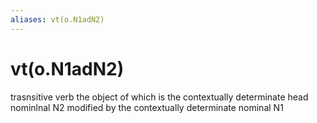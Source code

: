 ```yaml
---
aliases: vt(o.N1adN2)
---
```

# vt(o.N1adN2)

trasnsitive verb the object of which is the contextually determinate head nominlnal N2 modified by the contextually determinate nominal N1